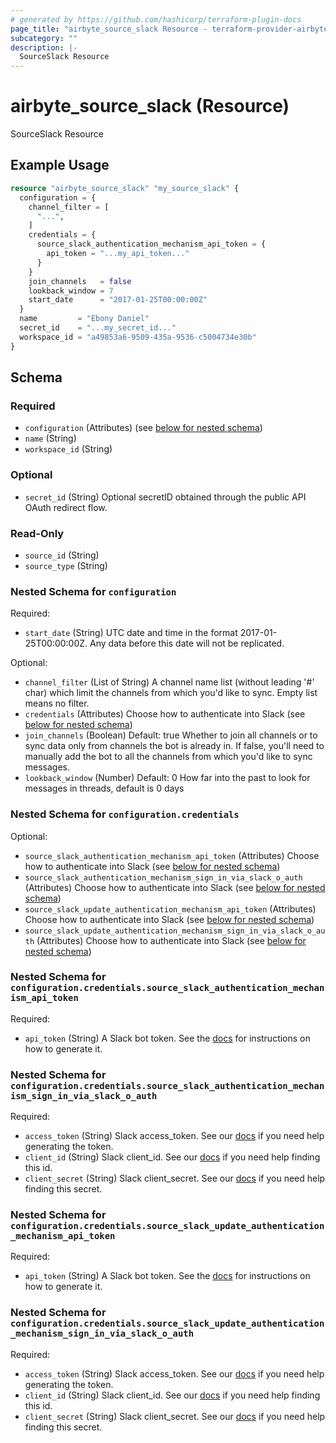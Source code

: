 ```yaml
---
# generated by https://github.com/hashicorp/terraform-plugin-docs
page_title: "airbyte_source_slack Resource - terraform-provider-airbyte"
subcategory: ""
description: |-
  SourceSlack Resource
---
```


# airbyte_source_slack (Resource)

SourceSlack Resource

## Example Usage

```terraform
resource "airbyte_source_slack" "my_source_slack" {
  configuration = {
    channel_filter = [
      "...",
    ]
    credentials = {
      source_slack_authentication_mechanism_api_token = {
        api_token = "...my_api_token..."
      }
    }
    join_channels   = false
    lookback_window = 7
    start_date      = "2017-01-25T00:00:00Z"
  }
  name         = "Ebony Daniel"
  secret_id    = "...my_secret_id..."
  workspace_id = "a49853a6-9509-435a-9536-c5004734e30b"
}
```

<!-- schema generated by tfplugindocs -->
## Schema

### Required

- `configuration` (Attributes) (see [below for nested schema](#nestedatt--configuration))
- `name` (String)
- `workspace_id` (String)

### Optional

- `secret_id` (String) Optional secretID obtained through the public API OAuth redirect flow.

### Read-Only

- `source_id` (String)
- `source_type` (String)

<a id="nestedatt--configuration"></a>
### Nested Schema for `configuration`

Required:

- `start_date` (String) UTC date and time in the format 2017-01-25T00:00:00Z. Any data before this date will not be replicated.

Optional:

- `channel_filter` (List of String) A channel name list (without leading '#' char) which limit the channels from which you'd like to sync. Empty list means no filter.
- `credentials` (Attributes) Choose how to authenticate into Slack (see [below for nested schema](#nestedatt--configuration--credentials))
- `join_channels` (Boolean) Default: true
Whether to join all channels or to sync data only from channels the bot is already in.  If false, you'll need to manually add the bot to all the channels from which you'd like to sync messages.
- `lookback_window` (Number) Default: 0
How far into the past to look for messages in threads, default is 0 days

<a id="nestedatt--configuration--credentials"></a>
### Nested Schema for `configuration.credentials`

Optional:

- `source_slack_authentication_mechanism_api_token` (Attributes) Choose how to authenticate into Slack (see [below for nested schema](#nestedatt--configuration--credentials--source_slack_authentication_mechanism_api_token))
- `source_slack_authentication_mechanism_sign_in_via_slack_o_auth` (Attributes) Choose how to authenticate into Slack (see [below for nested schema](#nestedatt--configuration--credentials--source_slack_authentication_mechanism_sign_in_via_slack_o_auth))
- `source_slack_update_authentication_mechanism_api_token` (Attributes) Choose how to authenticate into Slack (see [below for nested schema](#nestedatt--configuration--credentials--source_slack_update_authentication_mechanism_api_token))
- `source_slack_update_authentication_mechanism_sign_in_via_slack_o_auth` (Attributes) Choose how to authenticate into Slack (see [below for nested schema](#nestedatt--configuration--credentials--source_slack_update_authentication_mechanism_sign_in_via_slack_o_auth))

<a id="nestedatt--configuration--credentials--source_slack_authentication_mechanism_api_token"></a>
### Nested Schema for `configuration.credentials.source_slack_authentication_mechanism_api_token`

Required:

- `api_token` (String) A Slack bot token. See the <a href="https://docs.airbyte.com/integrations/sources/slack">docs</a> for instructions on how to generate it.


<a id="nestedatt--configuration--credentials--source_slack_authentication_mechanism_sign_in_via_slack_o_auth"></a>
### Nested Schema for `configuration.credentials.source_slack_authentication_mechanism_sign_in_via_slack_o_auth`

Required:

- `access_token` (String) Slack access_token. See our <a href="https://docs.airbyte.com/integrations/sources/slack">docs</a> if you need help generating the token.
- `client_id` (String) Slack client_id. See our <a href="https://docs.airbyte.com/integrations/sources/slack">docs</a> if you need help finding this id.
- `client_secret` (String) Slack client_secret. See our <a href="https://docs.airbyte.com/integrations/sources/slack">docs</a> if you need help finding this secret.


<a id="nestedatt--configuration--credentials--source_slack_update_authentication_mechanism_api_token"></a>
### Nested Schema for `configuration.credentials.source_slack_update_authentication_mechanism_api_token`

Required:

- `api_token` (String) A Slack bot token. See the <a href="https://docs.airbyte.com/integrations/sources/slack">docs</a> for instructions on how to generate it.


<a id="nestedatt--configuration--credentials--source_slack_update_authentication_mechanism_sign_in_via_slack_o_auth"></a>
### Nested Schema for `configuration.credentials.source_slack_update_authentication_mechanism_sign_in_via_slack_o_auth`

Required:

- `access_token` (String) Slack access_token. See our <a href="https://docs.airbyte.com/integrations/sources/slack">docs</a> if you need help generating the token.
- `client_id` (String) Slack client_id. See our <a href="https://docs.airbyte.com/integrations/sources/slack">docs</a> if you need help finding this id.
- `client_secret` (String) Slack client_secret. See our <a href="https://docs.airbyte.com/integrations/sources/slack">docs</a> if you need help finding this secret.


